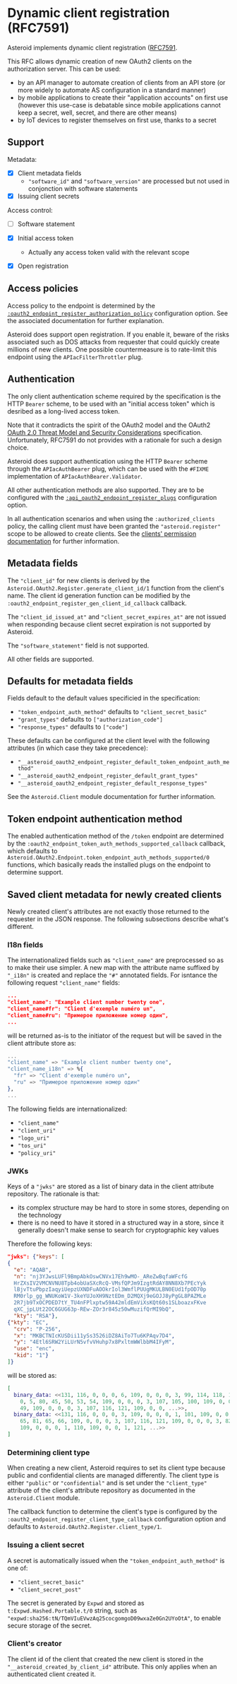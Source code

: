 # Dynamic client registration (RFC7591)

Asteroid implements dynamic client registration
([RFC7591](https://tools.ietf.org/html/rfc7591).

This RFC allows dynamic creation of new OAuth2 clients on the authorization server. This can be
used:
- by an API manager to automate creation of clients from an API store (or more widely to
automate AS configuration in a standard manner)
- by mobile applications to create their "application accounts" on first use (however this
use-case is debatable since mobile applications cannot keep a secret, well, secret, and there
are other means)
- by IoT devices to register themselves on first use, thanks to a secret

## Support

Metadata:
  - [x] Client metadata fields
    - `"software_id"` and `"software_version"` are processed but not used in conjonction with
    software statements
  - [x] Issuing client secrets

Access control:
  - [ ] Software statement
  - [x] Initial access token
    - Actually any access token valid with the relevant scope
  - [x] Open registration


## Access policies

Access policy to the endpoint is determined by the
[`:oauth2_endpoint_register_authorization_policy`](Asteroid.Config.html#module-oauth2_endpoint_register_authorization_policy)
configuration option. See the associated documentation for further explanation.

Asteroid does support open registration. If you enable it, beware of the risks associated such
as DOS attacks from requester that could quickly create millions of new clients. One possible
countermeasure is to rate-limit this endpoint using the `APIacFilterThrottler` plug.

## Authentication

The only client authentication scheme required by the specification is the HTTP `Bearer` scheme,
to be used with an "initial access token" which is desribed as a long-lived access token.

Note that it contradicts the spirit of the OAuth2 model and the OAuth2
[OAuth 2.0 Threat Model and Security Considerations](https://tools.ietf.org/html/rfc6819#section-5.1.5.3)
specification. Unfortunately, RFC7591 do not provides with a rationale for such a design
choice.

Asteroid does support authentication using the HTTP `Bearer` scheme through the
`APIacAuthBearer` plug, which can be used with the `#FIXME` implementation of
`APIacAuthBearer.Validator`.

All other authentication methods are also supported. They are to be configured with the
[`:api_oauth2_endpoint_register_plugs`](Asteroid.Config.html#module-api_oauth2_endpoint_register_plugs)
configuration option.

In all authentication scenarios and when using the `:authorized_clients` policy, the calling
client must have been granted the `"asteroid.register"` scope to be allowed to create clients.
See the [clients' permission documentation](configuring-clients.html#asteroid-scopes) for further
information.

## Metadata fields

The `"client_id"` for new clients is derived by the
`Asteroid.OAuth2.Register.generate_client_id/1` function from the client's name. The client id
generation function can be modified by the
`:oauth2_endpoint_register_gen_client_id_callback` callback.

The `"client_id_issued_at"` and `"client_secret_expires_at"` are not issued when responding
because client secret expiration is not supported by Asteroid.

The `"software_statement"` field is not supported.

All other fields are supported.

## Defaults for metadata fields

Fields default to the default values specificied in the specification:
- `"token_endpoint_auth_method"` defaults to `"client_secret_basic"`
- `"grant_types"` defaults to `["authorization_code"]`
- `"response_types"` defaults to `["code"]`

These defaults can be configured at the client level with the following attributes (in which
case they take precedence):
- `"__asteroid_oauth2_endpoint_register_default_token_endpoint_auth_method"`
- `"__asteroid_oauth2_endpoint_register_default_grant_types"`
- `"__asteroid_oauth2_endpoint_register_default_response_types"`

See the `Asteroid.Client` module documentation for further information.

## Token endpoint authentication method

The enabled authentication method of the `/token` endpoint are determined by the
`:oauth2_endpoint_token_auth_methods_supported_callback` callback, which defaults to
`Asteroid.OAuth2.Endpoint.token_endpoint_auth_methods_supported/0` functions, which
basically reads the installed plugs on the endpoint to determine support.

## Saved client metadata for newly created clients

Newly created client's attributes are not exactly those returned to the requester in the
JSON response. The following subsections describe what's different.

### I18n fields

The internationalized fields such as `"client_name"` are preprocessed so as to make their use
simpler. A new map with the attribute name suffixed by `"_i18n"` is created and replace the
`"#"` annotated fields. For isntance the following request `"client_name"` fields:

```json
...
"client_name": "Example client number twenty one",
"client_name#fr": "Client d'exemple numéro un",
"client_name#ru": "Примерое приложение номер один",
...
```

will be returned as-is to the initiator of the request but will be saved in the client attribute
store as:

```elixir
...
"client_name" => "Example client number twenty one",
"client_name_i18n" => %{
  "fr" => "Client d'exemple numéro un",
  "ru" => "Примерое приложение номер один"
},
...
```

The following fields are internationalized:
- `"client_name"`
- `"client_uri"`
- `"logo_uri"`
- `"tos_uri"`
- `"policy_uri"`

### JWKs

Keys of a `"jwks"` are stored as a list of binary data in the client attribute repository. The
rationale is that:
- its complex structure may be hard to store in some stores, depending on the technology
- there is no need to have it stored in a structured way in a store, since it generally doesn't
make sense to search for cryptographic key values

Therefore the following keys:

```json
"jwks": {"keys": [
{
  "e": "AQAB",
  "n": "nj3YJwsLUFl9BmpAbkOswCNVx17Eh9wMO-_AReZwBqfaWFcfG
  HrZXsIV2VMCNVNU8Tpb4obUaSXcRcQ-VMsfQPJm9IzgtRdAY8NN8Xb7PEcYyk
  lBjvTtuPbpzIaqyiUepzUXNDFuAOOkrIol3WmflPUUgMKULBN0EUd1fpOD70p
  RM0rlp_gg_WNUKoW1V-3keYUJoXH9NztEDm_D2MQXj9eGOJJ8yPgGL8PAZMLe
  2R7jb9TxOCPDED7tY_TU4nFPlxptw59A42mldEmViXsKQt60s1SLboazxFKve
  qXC_jpLUt22OC6GUG63p-REw-ZOr3r845z50wMuzifQrMI9bQ",
  "kty": "RSA"},
{"kty": "EC",
  "crv": "P-256",
  "x": "MKBCTNIcKUSDii11ySs3526iDZ8AiTo7Tu6KPAqv7D4",
  "y": "4Etl6SRW2YiLUrN5vfvVHuhp7x8PxltmWWlbbM4IFyM",
  "use": "enc",
  "kid": "1"}
]}
```

will be stored as:

```elixir
[
  binary_data: <<131, 116, 0, 0, 0, 6, 109, 0, 0, 0, 3, 99, 114, 118, 109, 0, 0,
    0, 5, 80, 45, 50, 53, 54, 109, 0, 0, 0, 3, 107, 105, 100, 109, 0, 0, 0, 1,
    49, 109, 0, 0, 0, 3, 107, 116, 121, 109, 0, 0, ...>>,
  binary_data: <<131, 116, 0, 0, 0, 3, 109, 0, 0, 0, 1, 101, 109, 0, 0, 0, 4,
    65, 81, 65, 66, 109, 0, 0, 0, 3, 107, 116, 121, 109, 0, 0, 0, 3, 82, 83, 65,
    109, 0, 0, 0, 1, 110, 109, 0, 0, 1, 121, ...>>
]
```

### Determining client type

When creating a new client, Asteroid requires to set its client type because public and
confidential clients are managed differently. The client type is either `"public"` or
`"confidential"` and is set under the `"client_type"` attribute of the client's attribute
repository as documented in the `Asteroid.Client` module.

The callback function to determine the client's type is configured by the
`:oauth2_endpoint_register_client_type_callback` configuration option and defaults to
`Asteroid.OAuth2.Register.client_type/1`.

### Issuing a client secret

A secret is automatically issued when the `"token_endpoint_auth_method"` is one of:
- `"client_secret_basic"`
- `"client_secret_post"`

The secret is generated by `Expwd` and stored as `t:Expwd.Hashed.Portable.t/0` string, such as
`"expwd:sha256:tN/TQmVIuEVwzAq25cocgomgoD09wxaZe0Gn2UYoOtA"`, to enable secure storage of the
secret.

### Client's creator

The client id of the client that created the new client is stored in the
`"__asteroid_created_by_client_id"` attribute. This only applies when an authenticated client
created it.
